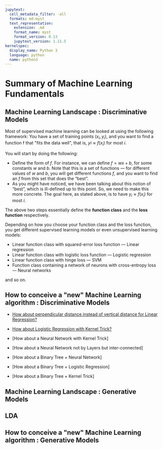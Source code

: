 ```yaml
---
jupytext:
  cell_metadata_filter: -all
  formats: md:myst
  text_representation:
    extension: .md
    format_name: myst
    format_version: 0.13
    jupytext_version: 1.11.5
kernelspec:
  display_name: Python 3
  language: python
  name: python3
---
```



# Summary of Machine Learning Fundamentals


## Machine Learning Landscape : Discriminative Models

Most of supervised machine learning can be looked at using the following framework: 
You have a set of training points $(x_i, y_i)$, and you want to find a function f that "fits the data well", 
that is, $yi \approx f(x_i)$ for most $i$.

You will start by doing the following:

- Define the form of $f$. For instance, we can define $f = wx + b$, for some constants $w$ and $b$. 
Note that this is a set of functions — for different values of $w$ and $b$, 
you will get different functions $f$, and you want to find an $f$
from this set that does the “best”.
- As you might have noticed, we have been talking about this notion of “best”, 
which is ill-defined up to this point. So, we need to make this more concrete. 
The goal here, as stated above, is to have $y_i \approx f(x_i)$
for most $i$.

The above two steps essentially define the **function class** and the **loss function** respectively.

Depending on how you choose your function class and the loss function, 
you get different supervised learning models or even unsupervised learning models:

- Linear function class with squared-error loss function — Linear regression
- Linear function class with logistic loss function — Logistic regression
- Linear function class with hinge loss — SVM
- Function class containing a network of neurons with cross-entropy loss — Neural networks

and so on.

## How to conceive a "new" Machine Learning algorithm : Discriminative Models


- [How about perpendicular distance instead of vertical distance for Linear Regression?](https://math.stackexchange.com/questions/1530298/variant-of-linear-regression-using-perpendicular-distance-instead-of-vertical)

- [How about Logistic Regression with Kernel Trick?](https://www.quora.com/How-can-one-use-kernels-utilizing-the-kernel-trick-in-logistic-regression)

- [How about a Neural Network with Kernel Trick]

- [How about a Neural Network not by Layers but inter-connected]

- [How about a Binary Tree + Neural Network]
- [How about a Binary Tree + Logistic Regression]
- [How about a Binary Tree + Kernel Trick]


## Machine Learning Landscape : Generative Models 


## LDA 


## How to conceive a "new" Machine Learning algorithm : Generative Models




